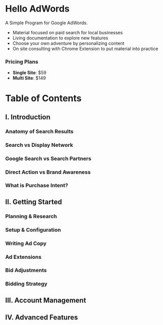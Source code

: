 # Hello AdWords
A Simple Program for Google AdWords.

* Material focused on paid search for local businesses
* Living documentation to explore new features
* Choose your own adventure by personalizing content
* On site consulting with Chrome Extension to put material into practice
    
### Pricing Plans
* **Single Site**:   $59
* **Multi Site**:  $149

# Table of Contents
## I. Introduction
### Anatomy of Search Results
### Search vs Display Network
### Google Search vs Search Partners
### Direct Action vs Brand Awareness
### What is Purchase Intent?

## II. Getting Started
### Planning & Research
### Setup & Configuration
### Writing Ad Copy
### Ad Extensions
### Bid Adjustments
### Bidding Strategy

## III. Account Management

## IV. Advanced Features
